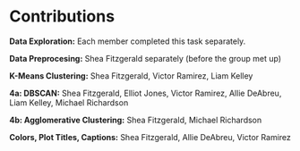 # Contributions

**Data Exploration:** Each member completed this task separately.

**Data Preprocesing:** Shea Fitzgerald separately (before the group met up)

**K-Means Clustering:** Shea Fitzgerald, Victor Ramirez, Liam Kelley

**4a: DBSCAN:** Shea Fitzgerald, Elliot Jones, Victor Ramirez, Allie DeAbreu, Liam Kelley, Michael Richardson

**4b: Agglomerative Clustering:** Shea Fitzgerald, Michael Richardson

**Colors, Plot Titles, Captions:** Shea Fitzgerald, Allie DeAbreu, Victor Ramirez

